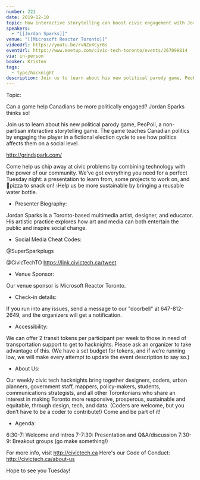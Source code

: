 ```yaml
---
number: 221
date: 2019-12-10
topic: How interactive storytelling can boost civic engagement with Jordan Sparks
speakers:
  - "[[Jordan Sparks]]"
venue: "[[Microsoft Reactor Toronto]]"
videoUrl: https://youtu.be/rvNZoXCyr6s
eventUrl: https://www.meetup.com/civic-tech-toronto/events/267098814
via: in-person
booker: Kristen
tags:
  - type/hacknight
description: Join us to learn about his new political parody game, PeoPoli, a non-partisan interactive storytelling game. The game teaches Canadian politics by engaging the player in a fictional election cycle to see how politics affects them on a social level. http://grindspark.com/
---
```


Topic:

Can a game help Canadians be more politically engaged? Jordan Sparks thinks so!

Join us to learn about his new political parody game, PeoPoli, a non-partisan interactive storytelling game. The game teaches Canadian politics by engaging the player in a fictional election cycle to see how politics affects them on a social level.

http://grindspark.com/

Come help us chip away at civic problems by combining technology with the power of our community. We've got everything you need for a perfect Tuesday night: a presentation to learn from, some projects to work on, and 🍕pizza to snack on! 💧Help us be more sustainable by bringing a reusable water bottle.

+ Presenter Biography:

Jordan Sparks is a Toronto-based multimedia artist, designer, and educator. His artistic practice explores how art and media can both entertain the public and inspire social change.

+ Social Media Cheat Codes:

@SuperSparkplugs

@CivicTechTO 
https://link.civictech.ca/tweet

+ Venue Sponsor:

Our venue sponsor is Microsoft Reactor Toronto.

+ Check-in details:

If you run into any issues, send a message to our "doorbell" at 647-812-2649, and the organizers will get a notification.

+ Accessibility:

We can offer 2 transit tokens per participant per week to those in need of transportation support to get to hacknights. Please ask an organizer to take advantage of this. (We have a set budget for tokens, and if we’re running low, we will make every attempt to update the event description to say so.)

+ About Us:

Our weekly civic tech hacknights bring together designers, coders, urban planners, government staff, mappers, policy-makers, students, communications strategists, and all other Torontonians who share an interest in making Toronto more responsive, prosperous, sustainable and equitable, through design, tech, and data. (Coders are welcome, but you don’t have to be a coder to contribute!) Come and be part of it!

+ Agenda:

6:30-7: Welcome and intros
7-7:30: Presentation and Q&A/discussion
7:30-9: Breakout groups (go make something!)

For more info, visit http://civictech.ca
Here's our Code of Conduct: http://civictech.ca/about-us

Hope to see you Tuesday!